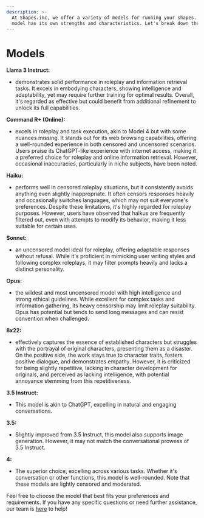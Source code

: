 ```yaml
---
description: >-
  At Shapes.inc, we offer a variety of models for running your shapes. Each
  model has its own strengths and characteristics. Let's break down the options:
---
```


# Models



**Llama 3 Instruct:**&#x20;

* demonstrates solid performance in roleplay and information retrieval tasks. It excels in embodying characters, showing intelligence and adaptability, yet may require further training for optimal results. Overall, it's regarded as effective but could benefit from additional refinement to unlock its full capabilities.

**Command R+ (Online):**&#x20;

* excels in roleplay and task execution, akin to Model 4 but with some nuances missing. It stands out for its web browsing capabilities, offering a well-rounded experience in both censored and uncensored scenarios. Users praise its ChatGPT-like experience with internet access, making it a preferred choice for roleplay and online information retrieval. However, occasional inaccuracies, particularly in niche subjects, have been noted.

**Haiku:**&#x20;

* performs well in censored roleplay situations, but it consistently avoids anything even slightly inappropriate. It often censors responses heavily and occasionally switches languages, which may not suit everyone's preferences. Despite these limitations, it's highly regarded for roleplay purposes. However, users have observed that haikus are frequently filtered out, even with attempts to modify its behavior, making it less suitable for certain uses.

**Sonnet:**&#x20;

* an uncensored model ideal for roleplay, offering adaptable responses without refusal. While it's proficient in mimicking user writing styles and following complex roleplays, it may filter prompts heavily and lacks a distinct personality.

**Opus:**&#x20;

* the wildest and most uncensored model with high intelligence and strong ethical guidelines. While excellent for complex tasks and information gathering, its heavy censorship may limit roleplay suitability. Opus has potential but tends to send long messages and can resist convention when challenged.

**8x22:**

* effectively captures the essence of established characters but struggles with the portrayal of original characters, presenting them as a disaster. On the positive side, the work stays true to character traits, fosters positive dialogue, and demonstrates empathy. However, it is criticized for being slightly repetitive, lacking in character development for originals, and perceived as lacking intelligence, with potential annoyance stemming from this repetitiveness.

**3.5 Instruct:**

* This model is akin to ChatGPT, excelling in natural and engaging conversations.

**3.5:**

* Slightly improved from 3.5 Instruct, this model also supports image generation. However, it may not match the conversational prowess of 3.5 Instruct.

**4:**

* The superior choice, excelling across various tasks. Whether it's conversation or other functions, this model is well-rounded. Note that these models are lightly censored and moderated.



Feel free to choose the model that best fits your preferences and requirements. If you have any specific questions or need further assistance, our team is [here](https://discord.gg/shapes) to help!
